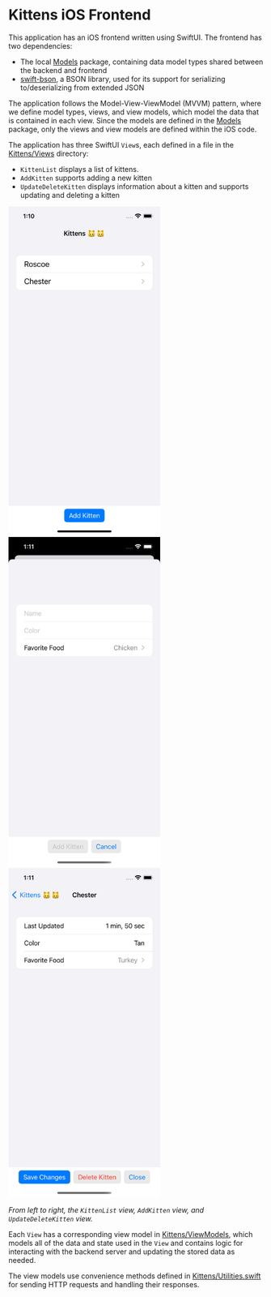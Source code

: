 # Kittens iOS Frontend

This application has an iOS frontend written using SwiftUI. The frontend has two dependencies:
* The local [Models](../Models/) package, containing data model types shared between the backend and frontend
* [swift-bson](https://github.com/mongodb/swift-bson), a BSON library, used for its support for serializing to/deserializing from extended JSON

The application follows the Model-View-ViewModel (MVVM) pattern, where we define model types, views, and view models, which model the data that is contained in each view. Since the models are defined in the [Models](../Models) package, only the views and view models are defined within the iOS code.

The application has three SwiftUI `View`s, each defined in a file in the [Kittens/Views](./Kittens/Views) directory:
* `KittenList` displays a list of kittens.
* `AddKitten` supports adding a new kitten
* `UpdateDeleteKitten` displays information about a kitten and supports updating and deleting a kitten

<img src="../screenshots/list_view.png" width="300">  <img src="../screenshots/add_view.png" width="300">  <img src="../screenshots/view_update_delete_view.png" width="300">

_From left to right, the `KittenList` view, `AddKitten` view, and `UpdateDeleteKitten` view._

Each `View` has a corresponding view model in [Kittens/ViewModels](./Kittens/ViewModels/), which models all of the data and state used in the `View` and contains logic for interacting with the backend server and updating the stored data as needed. 

The view models use convenience methods defined in [Kittens/Utilities.swift](./Kittens/) for sending HTTP requests and handling their responses.
